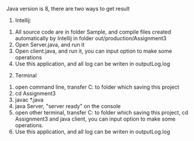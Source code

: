 Java version is 8, there are two ways to get result

1. Intellij:
1) All source code are in folder Sample, and compile files created automatically by Intellij in folder out/production/Assignment3
2) Open Server.java, and run it
3) Open client.java, and run it, you can input option to make some operations
4) Use this application, and all log can be writen in outputLog.log

2. Terminal
1) open command line, transfer C: to folder which saving this project
2) cd Assignment3
3) javac *.java
4) java Server, "server ready" on the console
5) open other terminal, transfer C: to folder which saving this project, cd Assignment3 and java client, you can input option to make some operations.
6) Use this application, and all log can be writen in outputLog.log
